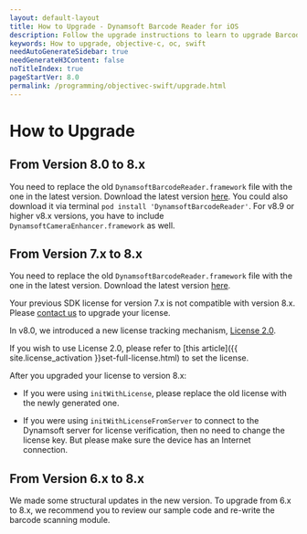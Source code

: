 ```yaml
---
layout: default-layout
title: How to Upgrade - Dynamsoft Barcode Reader for iOS
description: Follow the upgrade instructions to learn to upgrade Barcode Reader SDK iOS edition from version 7.x & 8.0 to version 8.x with simple steps.
keywords: How to upgrade, objective-c, oc, swift
needAutoGenerateSidebar: true
needGenerateH3Content: false
noTitleIndex: true
pageStartVer: 8.0
permalink: /programming/objectivec-swift/upgrade.html
---
```


# How to Upgrade

## From Version 8.0 to 8.x

You need to replace the old `DynamsoftBarcodeReader.framework` file with the one in the latest version. Download the latest version [here](https://www.dynamsoft.com/Downloads/Dynamic-Barcode-Reader-Download.aspx). You could also download it via terminal `pod install 'DynamsoftBarcodeReader'`. For v8.9 or higher v8.x versions, you have to include `DynamsoftCameraEnhancer.framework` as well.

## From Version 7.x to 8.x

You need to replace the old `DynamsoftBarcodeReader.framework` file with the one in the latest version. Download the latest version [here](https://www.dynamsoft.com/Downloads/Dynamic-Barcode-Reader-Download.aspx).

Your previous SDK license for version 7.x is not compatible with version 8.x. Please [contact us](https://www.dynamsoft.com/Company/Contact.aspx) to upgrade your license.

In v8.0, we introduced a new license tracking mechanism, <a href="https://www.dynamsoft.com/license-tracking/docs/about/index.html" target="_blank">License 2.0</a>.

If you wish to use License 2.0, please refer to [this article]({{ site.license_activation }}set-full-license.html) to set the license.

After you upgraded your license to version 8.x:

- If you were using `initWithLicense`, please replace the old license with the newly generated one.

- If you were using `initWithLicenseFromServer` to connect to the Dynamsoft server for license verification, then no need to change the license key. But please make sure the device has an Internet connection.

## From Version 6.x to 8.x

We made some structural updates in the new version. To upgrade from 6.x to 8.x, we recommend you to review our sample code and re-write the barcode scanning module.
